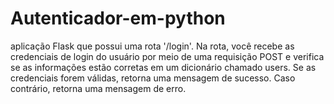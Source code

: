 # Autenticador-em-python

aplicação Flask que possui uma rota '/login'. Na rota, você recebe as credenciais de login do usuário por meio de uma requisição POST e verifica se as informações estão corretas em um dicionário chamado users. Se as credenciais forem válidas, retorna uma mensagem de sucesso. Caso contrário, retorna uma mensagem de erro.
